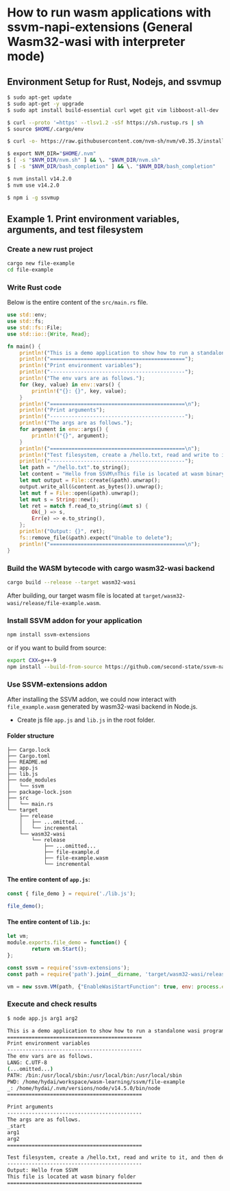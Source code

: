 # How to run wasm applications with ssvm-napi-extensions (General Wasm32-wasi with interpreter mode)

## Environment Setup for Rust, Nodejs, and ssvmup

```bash
$ sudo apt-get update
$ sudo apt-get -y upgrade
$ sudo apt install build-essential curl wget git vim libboost-all-dev

$ curl --proto '=https' --tlsv1.2 -sSf https://sh.rustup.rs | sh
$ source $HOME/.cargo/env

$ curl -o- https://raw.githubusercontent.com/nvm-sh/nvm/v0.35.3/install.sh | bash

$ export NVM_DIR="$HOME/.nvm"
$ [ -s "$NVM_DIR/nvm.sh" ] && \. "$NVM_DIR/nvm.sh"
$ [ -s "$NVM_DIR/bash_completion" ] && \. "$NVM_DIR/bash_completion"

$ nvm install v14.2.0
$ nvm use v14.2.0

$ npm i -g ssvmup
```

## Example 1. Print environment variables, arguments, and test filesystem

### Create a new rust project

```bash
cargo new file-example
cd file-example
```

### Write Rust code

Below is the entire content of the `src/main.rs` file.

```rust
use std::env;
use std::fs;
use std::fs::File;
use std::io::{Write, Read};

fn main() {
    println!("This is a demo application to show how to run a standalone wasi program with ssvm-napi!");
    println!("============================================");
    println!("Print environment variables");
    println!("--------------------------------------------");
    println!("The env vars are as follows.");
    for (key, value) in env::vars() {
        println!("{}: {}", key, value);
    }
    println!("============================================\n");
    println!("Print arguments");
    println!("--------------------------------------------");
    println!("The args are as follows.");
    for argument in env::args() {
        println!("{}", argument);
    }
    println!("============================================\n");
    println!("Test filesystem, create a /hello.txt, read and write to it, and then delete it");
    println!("--------------------------------------------");
    let path = "/hello.txt".to_string();
    let content = "Hello from SSVM\nThis file is located at wasm binary folder".to_string();
    let mut output = File::create(&path).unwrap();
    output.write_all(&content.as_bytes()).unwrap();
    let mut f = File::open(&path).unwrap();
    let mut s = String::new();
    let ret = match f.read_to_string(&mut s) {
        Ok(_) => s,
        Err(e) => e.to_string(),
    };
    println!("Output: {}", ret);
    fs::remove_file(&path).expect("Unable to delete");
    println!("============================================\n");
}
```

### Build the WASM bytecode with cargo wasm32-wasi backend

```bash
cargo build --release --target wasm32-wasi
```

After building, our target wasm file is located at `target/wasm32-wasi/release/file-example.wasm`.

### Install SSVM addon for your application

```bash
npm install ssvm-extensions
```

or if you want to build from source:

```bash
export CXX=g++-9
npm install --build-from-source https://github.com/second-state/ssvm-napi-extensions
```

### Use SSVM-extensions addon
After installing the SSVM addon, we could now interact with `file_example.wasm` generated by wasm32-wasi backend in Node.js.

- Create js file `app.js` and `lib.js` in the root folder.

#### Folder structure

```
├── Cargo.lock
├── Cargo.toml
├── README.md
├── app.js
├── lib.js
├── node_modules
│   └── ssvm
├── package-lock.json
├── src
│   └── main.rs
└── target
    ├── release
    │   ├── ...omitted...
    │   └── incremental
    └── wasm32-wasi
        └── release
            ├── ...omitted...
            ├── file-example.d
            ├── file-example.wasm
            └── incremental
```

#### The entire content of `app.js`:

```javascript
const { file_demo } = require('./lib.js');

file_demo();
```

#### The entire content of `lib.js`:

```javascript
let vm;
module.exports.file_demo = function() {
        return vm.Start();
};

const ssvm = require('ssvm-extensions');
const path = require('path').join(__dirname, 'target/wasm32-wasi/release/file-example.wasm');

vm = new ssvm.VM(path, {"EnableWasiStartFunction": true, env: process.env, args: process.argv, preopens:{'/': __dirname}});
```

### Execute and check results

```bash
$ node app.js arg1 arg2

This is a demo application to show how to run a standalone wasi program with ssvm-napi!
============================================
Print environment variables
--------------------------------------------
The env vars are as follows.
LANG: C.UTF-8
(...omitted...)
PATH: /bin:/usr/local/sbin:/usr/local/bin:/usr/local/sbin
PWD: /home/hydai/workspace/wasm-learning/ssvm/file-example
_: /home/hydai/.nvm/versions/node/v14.5.0/bin/node
============================================

Print arguments
--------------------------------------------
The args are as follows.
_start
arg1
arg2
============================================

Test filesystem, create a /hello.txt, read and write to it, and then delete it
--------------------------------------------
Output: Hello from SSVM
This file is located at wasm binary folder
============================================
```

